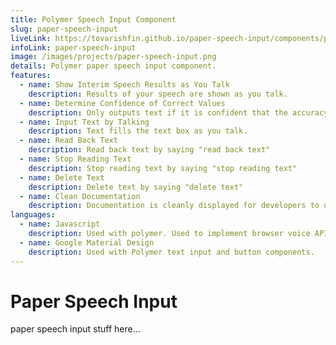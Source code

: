 ```yaml
---
title: Polymer Speech Input Component
slug: paper-speech-input
liveLink: https://tovarishfin.github.io/paper-speech-input/components/paper-speech-input/
infoLink: paper-speech-input
image: /images/projects/paper-speech-input.png
details: Polymer paper speech input component.
features:
  - name: Show Interim Speech Results as You Talk
    description: Results of your speech are shown as you talk.
  - name: Determine Confidence of Correct Values
    description: Only outputs text if it is confident that the accuracy is good enough.
  - name: Input Text by Talking
    description: Text fills the text box as you talk.
  - name: Read Back Text
    description: Read back text by saying "read back text"
  - name: Stop Reading Text
    description: Stop reading text by saying "stop reading text"
  - name: Delete Text
    description: Delete text by saying "delete text"
  - name: Clean Documentation
    description: Documentation is cleanly displayed for developers to use and modify.
languages:
  - name: Javascript
    description: Used with polymer. Used to implement browser voice API.
  - name: Google Material Design
    description: Used with Polymer text input and button components.
---
```


# Paper Speech Input

paper speech input stuff here...
